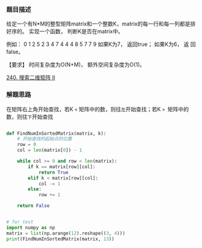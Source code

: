 ### 题目描述

给定一个有N*M的整型矩阵matrix和一个整数K，matrix的每一行和每一列都是排好序的。 实现一个函数， 判断K是否在matrix中。 

例如： 0 1 2 5 2 3 4 7 4 4 4 8 5 7 7 9 如果K为7， 返回true； 如果K为6， 返 回false。

【要求】 时间复杂度为O(N+M)， 额外空间复杂度为O(1)。

[240. 搜索二维矩阵 II](https://leetcode.cn/problems/search-a-2d-matrix-ii/)


### 解题思路

在矩阵右上角开始查找，若K `<` 矩阵中的数，则往`左`开始查找；若K `> `矩阵中的数，则往`下`开始查找

```python

def FindNumInSortedMatrix(matrix, k):
    # 开始查找的起始点的位置
    row = 0
    col = len(matrix[0]) - 1

    while col >= 0 and row < len(matrix):
        if k == matrix[row][col]:
            return True
        elif k < matrix[row][col]:
            col -= 1
        else:
            row += 1

    return False


# for test
import numpy as np
matrix = list(np.arange(12).reshape((3, 4)))
print(FindNumInSortedMatrix(matrix, 13))

```
